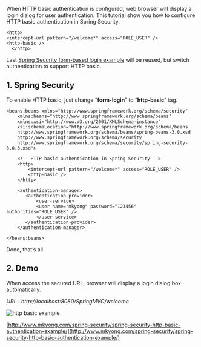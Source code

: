 When HTTP basic authentication is configured, web browser will display a login dialog for user authentication. This tutorial show you how to configure HTTP basic authentication in Spring Security.

    <http>
    <intercept-url pattern="/welcome*" access="ROLE_USER" />
    <http-basic />
      </http>

Last [Spring Security form-based login example](http://www.mkyong.com/spring-security/spring-security-form-login-example/) will be reused, but switch authentication to support HTTP basic.

## 1\. Spring Security

To enable HTTP basic, just change “**form-login**” to “**http-basic**” tag.

    <beans:beans xmlns="http://www.springframework.org/schema/security"
    	xmlns:beans="http://www.springframework.org/schema/beans"
    	xmlns:xsi="http://www.w3.org/2001/XMLSchema-instance"
    	xsi:schemaLocation="http://www.springframework.org/schema/beans
    	http://www.springframework.org/schema/beans/spring-beans-3.0.xsd
    	http://www.springframework.org/schema/security
    	http://www.springframework.org/schema/security/spring-security-3.0.3.xsd">

    	<!-- HTTP basic authentication in Spring Security -->
    	<http>
    		<intercept-url pattern="/welcome*" access="ROLE_USER" />
    		<http-basic />
    	</http>

    	<authentication-manager>
    	   <authentication-provider>
    	       <user-service>
    		   <user name="mkyong" password="123456" authorities="ROLE_USER" />
    	       </user-service>
    	   </authentication-provider>
    	</authentication-manager>

    </beans:beans>

Done, that’s all.

## 2\. Demo

When access the secured URL, browser will display a login dialog box automatically.

_URL : http://localhost:8080/SpringMVC/welcome_

![http basic example](http://www.mkyong.com/wp-content/uploads/2011/08/spring-security-http-basic.png)

[http://www.mkyong.com/spring-security/spring-security-http-basic-authentication-example/](http://www.mkyong.com/spring-security/spring-security-http-basic-authentication-example/)
